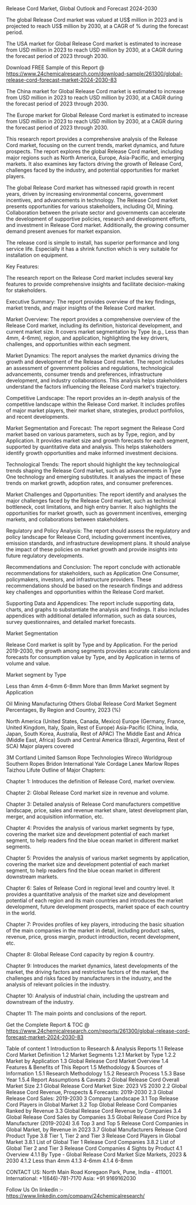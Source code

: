 Release Cord Market, Global Outlook and Forecast 2024-2030

The global Release Cord market was valued at US$ million in 2023 and is projected to reach US$ million by 2030, at a CAGR of % during the forecast period.

The USA market for Global Release Cord market is estimated to increase from USD million in 2023 to reach USD million by 2030, at a CAGR during the forecast period of 2023 through 2030.

Download FREE Sample of this Report @ https://www.24chemicalresearch.com/download-sample/261300/global-release-cord-forecast-market-2024-2030-83

The China market for Global Release Cord market is estimated to increase from USD million in 2023 to reach USD million by 2030, at a CAGR during the forecast period of 2023 through 2030.

The Europe market for Global Release Cord market is estimated to increase from USD million in 2023 to reach USD million by 2030, at a CAGR during the forecast period of 2023 through 2030.

This research report provides a comprehensive analysis of the Release Cord market, focusing on the current trends, market dynamics, and future prospects. The report explores the global Release Cord market, including major regions such as North America, Europe, Asia-Pacific, and emerging markets. It also examines key factors driving the growth of Release Cord, challenges faced by the industry, and potential opportunities for market players.

The global Release Cord market has witnessed rapid growth in recent years, driven by increasing environmental concerns, government incentives, and advancements in technology. The Release Cord market presents opportunities for various stakeholders, including Oil, Mining. Collaboration between the private sector and governments can accelerate the development of supportive policies, research and development efforts, and investment in Release Cord market. Additionally, the growing consumer demand present avenues for market expansion.

The release cord is simple to install, has superior performance and long service life. Especially it has a shrink function which is very suitable for installation on equipment.

Key Features:

The research report on the Release Cord market includes several key features to provide comprehensive insights and facilitate decision-making for stakeholders.

Executive Summary: The report provides overview of the key findings, market trends, and major insights of the Release Cord market.

Market Overview: The report provides a comprehensive overview of the Release Cord market, including its definition, historical development, and current market size. It covers market segmentation by Type (e.g., Less than 4mm, 4-6mm), region, and application, highlighting the key drivers, challenges, and opportunities within each segment.

Market Dynamics: The report analyses the market dynamics driving the growth and development of the Release Cord market. The report includes an assessment of government policies and regulations, technological advancements, consumer trends and preferences, infrastructure development, and industry collaborations. This analysis helps stakeholders understand the factors influencing the Release Cord market's trajectory.

Competitive Landscape: The report provides an in-depth analysis of the competitive landscape within the Release Cord market. It includes profiles of major market players, their market share, strategies, product portfolios, and recent developments.

Market Segmentation and Forecast: The report segment the Release Cord market based on various parameters, such as by Type, region, and by Application. It provides market size and growth forecasts for each segment, supported by quantitative data and analysis. This helps stakeholders identify growth opportunities and make informed investment decisions.

Technological Trends: The report should highlight the key technological trends shaping the Release Cord market, such as advancements in Type One technology and emerging substitutes. It analyses the impact of these trends on market growth, adoption rates, and consumer preferences.

Market Challenges and Opportunities: The report identify and analyses the major challenges faced by the Release Cord market, such as technical bottleneck, cost limitations, and high entry barrier. It also highlights the opportunities for market growth, such as government incentives, emerging markets, and collaborations between stakeholders.

Regulatory and Policy Analysis: The report should assess the regulatory and policy landscape for Release Cord, including government incentives, emission standards, and infrastructure development plans. It should analyse the impact of these policies on market growth and provide insights into future regulatory developments.

Recommendations and Conclusion: The report conclude with actionable recommendations for stakeholders, such as Application One Consumer, policymakers, investors, and infrastructure providers. These recommendations should be based on the research findings and address key challenges and opportunities within the Release Cord market.

Supporting Data and Appendices: The report include supporting data, charts, and graphs to substantiate the analysis and findings. It also includes appendices with additional detailed information, such as data sources, survey questionnaires, and detailed market forecasts.

Market Segmentation

Release Cord market is split by Type and by Application. For the period 2019-2030, the growth among segments provides accurate calculations and forecasts for consumption value by Type, and by Application in terms of volume and value.

Market segment by Type

Less than 4mm
4-6mm
6-8mm
More than 8mm
Market segment by Application

Oil
Mining
Manufacturing
Others
Global Release Cord Market Segment Percentages, By Region and Country, 2023 (%)

North America (United States, Canada, Mexico)
Europe (Germany, France, United Kingdom, Italy, Spain, Rest of Europe)
Asia-Pacific (China, India, Japan, South Korea, Australia, Rest of APAC)
The Middle East and Africa (Middle East, Africa)
South and Central America (Brazil, Argentina, Rest of SCA)
Major players covered

3M
Cortland Limited
Samson Rope Technologies
Wireco Worldgroup
Southern Ropes
Bridon International
Yale Cordage
Lanex
Marlow Ropes
Taizhou Lifute
Outline of Major Chapters:

Chapter 1: Introduces the definition of Release Cord, market overview.

Chapter 2: Global Release Cord market size in revenue and volume.

Chapter 3: Detailed analysis of Release Cord manufacturers competitive landscape, price, sales and revenue market share, latest development plan, merger, and acquisition information, etc.

Chapter 4: Provides the analysis of various market segments by type, covering the market size and development potential of each market segment, to help readers find the blue ocean market in different market segments.

Chapter 5: Provides the analysis of various market segments by application, covering the market size and development potential of each market segment, to help readers find the blue ocean market in different downstream markets.

Chapter 6: Sales of Release Cord in regional level and country level. It provides a quantitative analysis of the market size and development potential of each region and its main countries and introduces the market development, future development prospects, market space of each country in the world.

Chapter 7: Provides profiles of key players, introducing the basic situation of the main companies in the market in detail, including product sales, revenue, price, gross margin, product introduction, recent development, etc.

Chapter 8: Global Release Cord capacity by region & country.

Chapter 9: Introduces the market dynamics, latest developments of the market, the driving factors and restrictive factors of the market, the challenges and risks faced by manufacturers in the industry, and the analysis of relevant policies in the industry.

Chapter 10: Analysis of industrial chain, including the upstream and downstream of the industry.

Chapter 11: The main points and conclusions of the report.

Get the Complete Report & TOC @ https://www.24chemicalresearch.com/reports/261300/global-release-cord-forecast-market-2024-2030-83

Table of content
1 Introduction to Research & Analysis Reports
1.1 Release Cord Market Definition
1.2 Market Segments
1.2.1 Market by Type
1.2.2 Market by Application
1.3 Global Release Cord Market Overview
1.4 Features & Benefits of This Report
1.5 Methodology & Sources of Information
1.5.1 Research Methodology
1.5.2 Research Process
1.5.3 Base Year
1.5.4 Report Assumptions & Caveats
2 Global Release Cord Overall Market Size
2.1 Global Release Cord Market Size: 2023 VS 2030
2.2 Global Release Cord Revenue, Prospects & Forecasts: 2019-2030
2.3 Global Release Cord Sales: 2019-2030
3 Company Landscape
3.1 Top Release Cord Players in Global Market
3.2 Top Global Release Cord Companies Ranked by Revenue
3.3 Global Release Cord Revenue by Companies
3.4 Global Release Cord Sales by Companies
3.5 Global Release Cord Price by Manufacturer (2019-2024)
3.6 Top 3 and Top 5 Release Cord Companies in Global Market, by Revenue in 2023
3.7 Global Manufacturers Release Cord Product Type
3.8 Tier 1, Tier 2 and Tier 3 Release Cord Players in Global Market
3.8.1 List of Global Tier 1 Release Cord Companies
3.8.2 List of Global Tier 2 and Tier 3 Release Cord Companies
4 Sights by Product
4.1 Overview
4.1.1 By Type - Global Release Cord Market Size Markets, 2023 & 2030
4.1.2 Less than 4mm
4.1.3 4-6mm
4.1.4 6-8mm

CONTACT US:
North Main Road Koregaon Park, Pune, India - 411001.
International: +1(646)-781-7170
Asia: +91 9169162030

Follow Us On linkedin :- https://www.linkedin.com/company/24chemicalresearch/

